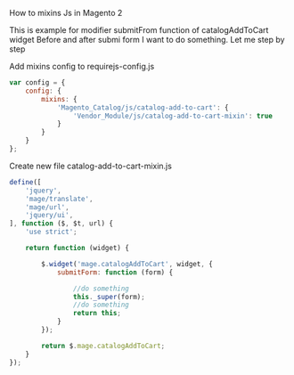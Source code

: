 How to mixins Js in Magento 2

This is example for modifier submitFrom function of catalogAddToCart widget
Before and after submi form I want to do something.
Let me step by step

Add mixins config to requirejs-config.js
```js
var config = {
    config: {
        mixins: {
            'Magento_Catalog/js/catalog-add-to-cart': {
                'Vendor_Module/js/catalog-add-to-cart-mixin': true
            }
        }
    }
};
```

Create new file catalog-add-to-cart-mixin.js

```js
define([
    'jquery',
    'mage/translate',
    'mage/url',
    'jquery/ui',
], function ($, $t, url) {
    'use strict';

    return function (widget) {

        $.widget('mage.catalogAddToCart', widget, {
            submitForm: function (form) {

                //do something
                this._super(form);
                //do something
                return this;
            }
        });

        return $.mage.catalogAddToCart;
    }
});
```
